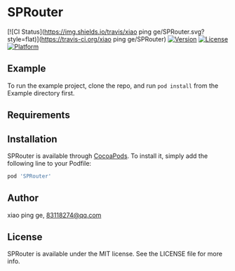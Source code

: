 # SPRouter

[![CI Status](https://img.shields.io/travis/xiao ping ge/SPRouter.svg?style=flat)](https://travis-ci.org/xiao ping ge/SPRouter)
[![Version](https://img.shields.io/cocoapods/v/SPRouter.svg?style=flat)](https://cocoapods.org/pods/SPRouter)
[![License](https://img.shields.io/cocoapods/l/SPRouter.svg?style=flat)](https://cocoapods.org/pods/SPRouter)
[![Platform](https://img.shields.io/cocoapods/p/SPRouter.svg?style=flat)](https://cocoapods.org/pods/SPRouter)

## Example

To run the example project, clone the repo, and run `pod install` from the Example directory first.

## Requirements

## Installation

SPRouter is available through [CocoaPods](https://cocoapods.org). To install
it, simply add the following line to your Podfile:

```ruby
pod 'SPRouter'
```

## Author

xiao ping ge, 83118274@qq.com

## License

SPRouter is available under the MIT license. See the LICENSE file for more info.
